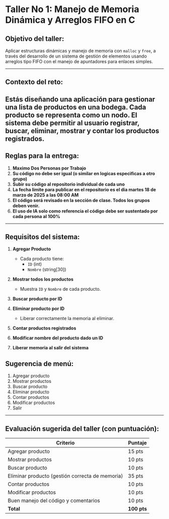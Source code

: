 # Taller No 1: Manejo de Memoria Dinámica y Arreglos FIFO en C 

## Objetivo del taller:
Aplicar estructuras dinámicas y manejo de memoria con `malloc` y `free`, a través del desarrollo de un sistema de gestión de elementos usando arreglos tipo FIFO con el manejo de apuntadores para enlaces simples.

---

## Contexto del reto:
Estás diseñando una aplicación para gestionar una lista de productos en una bodega. Cada producto se representa como un nodo. El sistema debe permitir al usuario **registrar, buscar, eliminar, mostrar y contar los productos registrados**.
---

## Reglas para la entrega:
1. **Maximo Dos Personas por Trabajo**
2. **Su código no debe ser igual (o similar en logicas especificas a otro grupo)**
3. **Subir su código al repositorio individual de cada uno**
4. **La fecha limite para publicar en el repositorio es el dia martes 18 de marzo de 2025 a las 08:00 AM**
5. **El código será revisado en la sección de clase. Todos los grupos deben venir.**
6. **El uso de IA solo como referencia el código debe ser sustentado por cada persona al 100%**


---

## Requisitos del sistema:
1. **Agregar Producto**
   - Cada producto tiene: 
     - `ID` (int)
     - `Nombre` (string[30])

2. **Mostrar todos los productos**
   - Muestra `ID` y `Nombre` de cada producto.

3. **Buscar producto por ID**

4. **Eliminar producto por ID**
   - Liberar correctamente la memoria al eliminar.

5. **Contar productos registrados**

6. **Modificar nombre del producto dado un ID**
7. **Liberar memoria al salir del sistema**


## Sugerencia de menú:
1. Agregar producto  
2. Mostrar productos  
3. Buscar producto  
4. Eliminar producto  
5. Contar productos  
6. Modificar productos  
7. Salir  

---

## Evaluación sugerida del taller (con puntuación):
| **Criterio**                        | **Puntaje** |
|-------------------------------------|-------------|
| Agregar producto                    | 15 pts      |
| Mostrar productos                   | 10 pts      |
| Buscar producto                     | 10 pts      |
| Eliminar producto (gestión correcta de memoria) | 35 pts      |
| Contar productos                    | 10 pts      |
| Modificar productos                 | 10 pts      |
| Buen manejo del código y comentarios| 10 pts      |
| **Total**                           | **100 pts** |
